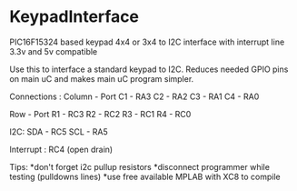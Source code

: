 # KeypadInterface
PIC16F15324 based keypad 4x4 or 3x4 to I2C interface with interrupt line
3.3v and 5v compatible

Use this to interface a standard keypad to I2C. Reduces needed GPIO pins on main uC and makes main uC program simpler. 

Connections : 
Column - Port
C1 - RA3
C2 - RA2 
C3 - RA1
C4 - RA0

Row - Port
R1 - RC3
R2 - RC2
R3 - RC1
R4 - RC0

I2C: 
SDA - RC5
SCL - RA5

Interrupt : 
RC4 (open drain) 

Tips:
*don't forget i2c pullup resistors
*disconnect programmer while testing (pulldowns lines) 
*use free available MPLAB with XC8 to compile
